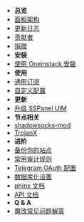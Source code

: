 - **总览**
- [面板架构](panel-component)
- [更新日志](release-note)
- [贡献者](contributors)
- [捐赠](donation)
- **安装**
- [使用 Oneinstack 安裝](install-using-oneinstack)
- **使用**
- [通用订阅](universal-subscription)
- [自定义配置](setup-custom-config)
- **更新**
- [升级 SSPanel UIM](update)
- **节点相关**
- [shadowsocks-mod](shadowsocks-mod-install-script)
- [TrojanX](trojanx-install-script)
- **进阶**
- [备份你的站点](backup-your-site)
- [常用审计规则](useful-detect-rules)
- [Telegram OAuth 配置](setup-telegram-oauth)
- [数据库化设置](database-setting)
- [phinx 文档](https://book.cakephp.org/phinx/0/en/index.html)
- [API 文档](https://github.com/sspanel-uim/API-documents)
- **Q & A**
- [魔改常见问题解答](q-and-a)
